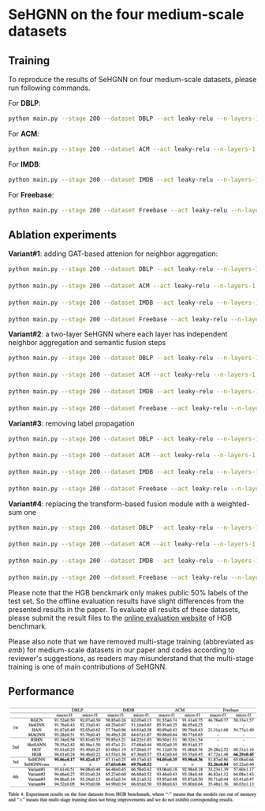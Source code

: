 # SeHGNN on the four medium-scale datasets

## Training

To reproduce the results of SeHGNN on four medium-scale datasets, please run following commands.

For **DBLP**:

```bash
python main.py --stage 200 --dataset DBLP --act leaky-relu --n-layers-1 2 --n-layers-2 3 --num-hops 2 --num-label-hops 4 --label-feats --hidden 512 --embed-size 512 --residual --amp --seeds 1 2 3 4 5
```

For **ACM**:

```bash
python main.py --stage 200 --dataset ACM --act leaky-relu --n-layers-1 2 --n-layers-2 3 --num-hops 4 --num-label-hops 3 --label-feats --hidden 512 --embed-size 512 --amp --seeds 1 2 3 4 5
```

For **IMDB**:

```bash
python main.py --stage 200 --dataset IMDB --act leaky-relu --n-layers-1 2 --n-layers-2 4 --num-hops 4 --num-label-hops 4 --label-feats --hidden 512 --embed-size 512 --amp --seeds 1 2 3 4 5
```

For **Freebase**:

```bash
python main.py --stage 200 --dataset Freebase --act leaky-relu --n-layers-1 2 --n-layers-2 4 --num-hops 2 --num-label-hops 3 --label-feats --hidden 512 --embed-size 512 --residual --lr 3e-4 --weight-decay 1e-4 --batch-size 256 --bns --amp --seeds 1 2 3 4 5
```

## Ablation experiments

**Variant#1**: adding GAT-based attenion for neighbor aggregation:

```bash
python main.py --stage 200 --dataset DBLP --act leaky-relu --n-layers-1 2 --n-layers-2 3 --num-hops 2 --num-label-hops 4 --label-feats --hidden 512 --embed-size 512 --residual --amp --seeds 1 2 3 4 5 -na --num-heads 8

python main.py --stage 200 --dataset ACM --act leaky-relu --n-layers-1 2 --n-layers-2 3 --num-hops 4 --num-label-hops 3 --label-feats --hidden 512 --embed-size 512 --amp --seeds 1 2 3 4 5 -na --num-heads 8

python main.py --stage 200 --dataset IMDB --act leaky-relu --n-layers-1 2 --n-layers-2 4 --num-hops 4 --num-label-hops 4 --label-feats --hidden 512 --embed-size 512 --amp --seeds 1 2 3 4 5 -na --num-heads 8

python main.py --stage 200 --dataset Freebase --act leaky-relu --n-layers-1 2 --n-layers-2 4 --num-hops 2 --num-label-hops 3 --label-feats --hidden 512 --embed-size 512 --residual --lr 3e-4 --weight-decay 1e-4 --batch-size 256 --bns --amp --seeds 1 2 3 4 5 -na --num-heads 8
```

**Variant#2**: a two-layer SeHGNN where each layer has independent neighbor aggregation and semantic fusion steps

```bash
python main.py --stage 200 --dataset DBLP --act leaky-relu --n-layers-1 2 --n-layers-2 3 --num-hops 1 --num-label-hops 4 --label-feats --hidden 512 --embed-size 512 --residual --amp --seeds 1 2 3 4 5 --two-layer

python main.py --stage 200 --dataset ACM --act leaky-relu --n-layers-1 2 --n-layers-2 3 --num-hops 2 --num-label-hops 3 --label-feats --hidden 512 --embed-size 512 --amp --seeds 1 2 3 4 5 --two-layer

python main.py --stage 200 --dataset IMDB --act leaky-relu --n-layers-1 2 --n-layers-2 4 --num-hops 2 --num-label-hops 4 --label-feats --hidden 512 --embed-size 512 --amp --seeds 1 2 3 4 5 --two-layer

python main.py --stage 200 --dataset Freebase --act leaky-relu --n-layers-1 2 --n-layers-2 4 --num-hops 1 --num-label-hops 3 --label-feats --hidden 512 --embed-size 512 --residual --lr 3e-4 --weight-decay 1e-4 --batch-size 256 --bns --amp --seeds 1 2 3 4 5 --two-layer
```

**Variant#3**: removing label propagation

```bash
python main.py --stage 200 --dataset DBLP --act leaky-relu --n-layers-1 2 --n-layers-2 3 --num-hops 2 --hidden 512 --embed-size 512 --residual --amp --seeds 1 2 3 4 5

python main.py --stage 200 --dataset ACM --act leaky-relu --n-layers-1 2 --n-layers-2 3 --num-hops 4 --hidden 512 --embed-size 512 --amp --seeds 1 2 3 4 5

python main.py --stage 200 --dataset IMDB --act leaky-relu --n-layers-1 2 --n-layers-2 4 --num-hops 4 --hidden 512 --embed-size 512 --amp --seeds 1 2 3 4 5

python main.py --stage 200 --dataset Freebase --act leaky-relu --n-layers-1 2 --n-layers-2 4 --num-hops 2 --hidden 512 --embed-size 512 --residual --lr 3e-4 --weight-decay 1e-4 --batch-size 256 --bns --amp --seeds 1 2 3 4 5
```

**Variant#4**: replacing the transform-based fusion module with a weighted-sum one

```bash
python main.py --stage 200 --dataset DBLP --act leaky-relu --n-layers-1 2 --n-layers-2 3 --num-hops 2 --num-label-hops 4 --label-feats --hidden 512 --embed-size 512 --residual --amp --seeds 1 2 3 4 5 --remove-transformer

python main.py --stage 200 --dataset ACM --act leaky-relu --n-layers-1 2 --n-layers-2 3 --num-hops 4 --num-label-hops 3 --label-feats --hidden 512 --embed-size 512 --amp --seeds 1 2 3 4 5 --remove-transformer

python main.py --stage 200 --dataset IMDB --act leaky-relu --n-layers-1 2 --n-layers-2 4 --num-hops 4 --num-label-hops 4 --label-feats --hidden 512 --embed-size 512 --amp --seeds 1 2 3 4 5 --remove-transformer

python main.py --stage 200 --dataset Freebase --act leaky-relu --n-layers-1 2 --n-layers-2 4 --num-hops 2 --num-label-hops 3 --label-feats --hidden 512 --embed-size 512 --residual --lr 3e-4 --weight-decay 1e-4 --batch-size 256 --bns --amp --seeds 1 2 3 4 5 --remove-transformer
```

Please note that the HGB benckmark only makes public 50% labels of the test set. So the offline evaluation results have slight differences from the presented results in the paper. To evaluate all results of these datasets, please submit the result files to the [online evaluation website](https://www.biendata.xyz/competition/hgb-1/) of HGB benchmark.

Please also note that we have removed multi-stage training (abbreviated as *emb*) for medium-scale datasets in our paper and codes according to
reviewer's suggestions, as readers may misunderstand that the multi-stage training is one of main contributions of SeHGNN.

## Performance

![image-sehgnn-middle](./image-sehgnn_hgb.png)
